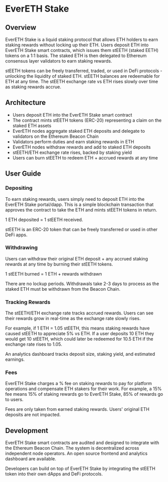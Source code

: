 # EverETH Stake

## Overview

EverETH Stake is a liquid staking protocol that allows ETH holders to earn staking rewards without locking up their ETH. Users deposit ETH into EverETH Stake smart contracts, which issues them stEETH (staked EETH) tokens on a 1:1 basis. The staked ETH is then delegated to Ethereum consensus layer validators to earn staking rewards.

stEETH tokens can be freely transferred, traded, or used in DeFi protocols - unlocking the liquidity of staked ETH. stEETH balances are redeemable for ETH at any time. The stEETH exchange rate vs ETH rises slowly over time as staking rewards accrue. 

## Architecture

- Users deposit ETH into the EverETH Stake smart contract  
- The contract mints stEETH tokens (ERC-20) representing a claim on the staked ETH assets
- EverETH nodes aggregate staked ETH deposits and delegate to validators on the Ethereum Beacon Chain 
- Validators perform duties and earn staking rewards in ETH
- EverETH nodes withdraw rewards and add to staked ETH deposits 
- stEETH/ETH exchange rate rises, backed by staking yield
- Users can burn stEETH to redeem ETH + accrued rewards at any time

## User Guide

### Depositing 

To earn staking rewards, users simply need to deposit ETH into the EverETH Stake portal/dapp. This is a simple blockchain transaction that approves the contract to take the ETH and mints stEETH tokens in return.

1 ETH deposited = 1 stEETH received. 

stEETH is an ERC-20 token that can be freely transferred or used in other DeFi apps.

### Withdrawing

Users can withdraw their original ETH deposit + any accrued staking rewards at any time by burning their stEETH tokens. 

1 stEETH burned = 1 ETH + rewards withdrawn

There are no lockup periods. Withdrawals take 2-3 days to process as the staked ETH must be withdrawn from the Beacon Chain. 

### Tracking Rewards 

The stEETH/ETH exchange rate tracks accrued rewards. Users can see their rewards grow in real-time as the exchange rate slowly rises. 

For example, if 1 ETH = 1.05 stEETH, this means staking rewards have caused stEETH to appreciate 5% vs ETH. If a user deposits 10 ETH they would get 10 stEETH, which could later be redeemed for 10.5 ETH if the exchange rate rises to 1.05.

An analytics dashboard tracks deposit size, staking yield, and estimated earnings.

### Fees

EverETH Stake charges a % fee on staking rewards to pay for platform operations and compensate ETH stakers for their work. For example, a 15% fee means 15% of staking rewards go to EverETH Stake, 85% of rewards go to users. 

Fees are only taken from earned staking rewards. Users' original ETH deposits are not impacted.

## Development

EverETH Stake smart contracts are audited and designed to integrate with the Ethereum Beacon Chain. The system is decentralized across independent node operators. An open source frontend and analytics dashboard are available. 

Developers can build on top of EverETH Stake by integrating the stEETH token into their own dApps and DeFi protocols.
